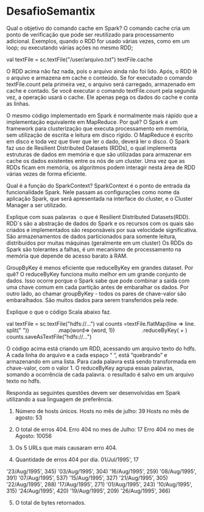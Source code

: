 # DesafioSemantix


Qual​ ​o​ ​objetivo​ ​do​ ​comando​ ​​cache​ ​​em​ ​Spark? 
O comando cache cria um ponto de verificação que pode ser reutilizado para processamento adicional.
Exemplos, quando o RDD for usado várias vezes, como em um loop;
ou executando várias ações no mesmo RDD;

val textFile = sc.textFile("/user/arquivo.txt") 
textFile.cache

O RDD acima não faz nada, pois o arquivo ainda não foi lido. 
Após, o RDD lê o arquivo e armazena em cache o conteúdo. Se for executado o comando textFile.count pela primeira vez, o arquivo será carregado, armazenado em cache e contado. Se você executar o comando textFile.count pela segunda vez, a operação usará o cache. Ele apenas pega os dados do cache e conta as linhas.

 
O​ ​mesmo​ ​código​ ​implementado​ ​em​ ​Spark​ ​é​ ​normalmente​ ​mais​ ​rápido​ ​que​ ​a​ ​implementação​ ​equivalente​ ​em MapReduce.​ ​Por​ ​quê? 
O Spark é um framework para clusterização que executa processamento em memória, sem utilização de escrita e leitura em disco rígido.
O MapReduce é escrito em disco e toda vez que tiver que ler o dado, deverá ler o disco.
O Spark faz uso de Resilient Distributed Datasets (RDDs), o qual implementa estruturas de dados em memória e que são utilizadas para armazenar em cache os dados existentes entre os nós de um cluster. Uma vez que as RDDs ficam em memória, os algoritmos podem interagir nesta área de RDD várias vezes de forma eficiente.

 
Qual​ ​é​ ​a​ ​função​ ​do​ ​​SparkContext​? 
SparkContext é o ponto de entrada da funcionalidade Spark. 
Nele passam as configurações como nome da aplicação Spark, que será apresentada na interface do cluster, e o Cluster Manager a ser utilizado.


Explique​ ​com​ ​suas​ ​palavras​ ​​ ​o​ ​que​ ​é​ ​​Resilient​ ​Distributed​ ​Datasets​​ ​(RDD). 
RDD´s são a abstração de dados do Spark e os recursos com os quais são criados e implementados são responsáveis ​​por sua velocidade significativa. 
São armazenamentos de dados particionados para somente leitura, distribuídos por muitas máquinas (geralmente em um cluster)
Os RDDs do Spark são tolerantes a falhas, é um mecanismo de processamento na memória que depende de acesso barato à RAM.


GroupByKey​ ​​é​ ​menos​ ​eficiente​ ​que​ ​​reduceByKey​ ​​em​ ​grandes​ ​dataset.​ ​Por​ ​quê? 
O reduceByKey​ funciona muito melhor em um grande conjunto de dados. Isso ocorre porque o Spark sabe que pode combinar a saída com uma chave comum em cada partição antes de embaralhar os dados.
Por outro lado, ao chamar groupByKey - todos os pares de chave-valor são embaralhados. São muitos dados ​​para serem transferidos pela rede.
 
 
Explique​ ​o​ ​que​ ​o​ ​código​ ​Scala​ ​abaixo​ ​faz.

val​​ ​​textFile​​ ​​=​​ ​​sc​.​textFile​(​"hdfs://..."​) 
val​​ ​​counts​​ ​​=​​ ​​textFile​.​flatMap​(​line​​ ​​=>​​ ​​line​.​split​(​"​ ​"​)) ​ ​​ ​​ ​​ ​​ ​​ ​​ ​​ ​​ ​​ ​​ ​​ ​​ ​​ ​​ ​​ ​​ ​​
.​map​(​word​​ ​​=>​​ ​​(​word​,​​ ​​1​)) ​ ​​ ​​ ​​ ​​ ​​ ​​ ​​ ​​ ​​ ​​ ​​ ​​ ​​ ​​ ​​ ​​ 
​​.​reduceByKey​(​_​​ ​​+​​ ​​_​) 
counts​.​saveAsTextFile​(​"hdfs://..."​)

O código acima está criando um RDD, acessando um arquivo texto do hdfs.
A cada linha do arquivo e a cada espaço “ “, está “quebrando” e armazenando em uma lista.
Para cada palavra está sendo transformada em chave-valor, com o valor 1.
O reduceByKey agrupa essas palavras, somando a ocorrência de cada palavra.
o resultado é salvo em um arquivo texto no hdfs.



Responda as seguintes questões devem ser desenvolvidas em Spark utilizando a sua linguagem de preferência. 
1. Número de hosts únicos. 
Hosts no mês de julho: 39
Hosts no mês de agosto: 53

2. O total de erros 404. 
Erro 404 no mes de Julho: 17
Erro 404 no mes de Agosto: 10056

3. Os 5 URLs que mais causaram erro 404. 


4. Quantidade de erros 404 por dia. 
01/Jul/1995', 17


'23/Aug/1995', 345)
'03/Aug/1995', 304)
'16/Aug/1995', 259)
'08/Aug/1995', 391)
'07/Aug/1995', 537)
'15/Aug/1995', 327)
'21/Aug/1995', 305)
'22/Aug/1995', 288)
'17/Aug/1995', 271)
'01/Aug/1995', 243)
'10/Aug/1995', 315)
'24/Aug/1995', 420)
'19/Aug/1995', 209)
'26/Aug/1995', 366)





5. O total de bytes retornados. 
